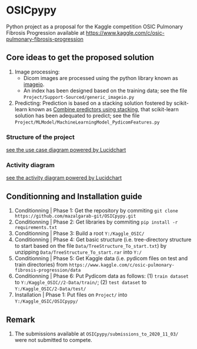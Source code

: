 # OSICpypy
Python project as a proposal for the Kaggle competition OSIC Pulmonary Fibrosis Progression available at https://www.kaggle.com/c/osic-pulmonary-fibrosis-progression

## Core ideas to get the proposed solution

1. Image processing:
   - Dicom images are processed using the python library known as [imageio](https://imageio.readthedocs.io/en/stable/).
   - An index has been designed based on the training data; see the file `Project/Support-Sourced/generic_imageio.py`
2. Predicting: Prediction is based on a stacking solution fostered by scikit-learn known as [Combine predictors using stacking](https://scikit-learn.org/stable/auto_examples/ensemble/plot_stack_predictors.html#sphx-glr-auto-examples-ensemble-plot-stack-predictors-py), that scikit-learn solution has been adequated to predict; see the file `Project/MLModel/MachineLearningModel_PydicomFeatures.py`

### Structure of the project

[see the use case diagram powered by Lucidchart](https://lucid.app/publicSegments/view/e2e5459f-ec5b-402d-b229-996608c53945/image.png)

### Activity diagram

[see the activity diagram powered by Lucidchart](https://lucid.app/publicSegments/view/c03a61ce-5d1c-4e7f-9fcd-f62e444996c1/image.png)

## Conditionning and Installation guide

1. Conditionning | Phase 1: Get the repository by commiting `git clone https://github.com/mazalgarab-git/OSICpypy.git`
2. Conditionning | Phase 2: Get libraries by commiting `pip install -r requirements.txt`
3. Conditionning | Phase 3: Build a root `Y:/Kaggle_OSIC/`
4. Conditionning | Phase 4: Get basic structure (i.e. tree-directory structure to start based on the file `Data/TreeStructure_To_start.txt`) by unzipping `Data/TreeStructure_To_start.rar` into `Y:/`
5. Conditionning | Phase 5: Get Kaggle data (i.e. pydicom files on test and train directories) from `https://www.kaggle.com/c/osic-pulmonary-fibrosis-progression/data`
6. Conditionning | Phase 6: Put Pydicom data as follows: (1) `train dataset` to `Y:/Kaggle_OSIC//2-Data/train/`; (2) `test dataset` to `Y:/Kaggle_OSIC/2-Data/test/`
7. Installation | Phase 1: Put files on `Project/` into `Y:/Kaggle_OSIC/OSICpypy/`

## Remark

1. The submissions available at `OSICpypy/submissions_to_2020_11_03/` were not submitted to compete.
